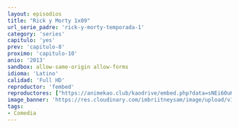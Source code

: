 ```yaml
---
layout: episodios
title: "Rick y Morty 1x09"
url_serie_padre: 'rick-y-morty-temporada-1'
category: 'series'
capitulo: 'yes'
prev: 'capitulo-8'
proximo: 'capitulo-10'
anio: '2013'
sandbox: allow-same-origin allow-forms
idioma: 'Latino'
calidad: 'Full HD'
reproductor: 'fembed'
reproductores: ["https://animekao.club/kaodrive/embed.php?data=sNEi60uK0WQvcwEbqznCJAcm4/S3Z9/HJGA0dlc/4cfpCwX8BKat3uxASHFDCjY2GfW0q25EIUtm8L2fRvCOKGkLwMzL5qSMTqHhg0Cs83HUK+uO/TRtpKzhFGotwz9ONBE4n29UvwSZ+3njk73APlXikvZO6gi5p+OQOEM4GLKwxO6G4obyOPgjmc5sA9LwudAtrz0fYHzZH8zI55xpYQlUktGA8f7X+ZV6cyv3Nhk7vTfJ1k9D5SsLlf1fYBdG1PK8cAsJ1etu8+Bm+DdY3Z5wwvTk273ZKiLJrk8X491ANEIU+7vdNZbY1tv4/GAW6CFdHjQWHDA9dUukK7GLpaALVrJsSeuMDCt43rRdgcUmWEURd6UvQ3d4hyhZwiONaHJbXVfLxRkjDkO9gA+Ixg==","https://cine24.online/stream/47100","https://cine24.online/stream/47101","https://www.ilovefembed.best/v/n8kent265z5prgl"]
image_banner: 'https://res.cloudinary.com/imbriitneysam/image/upload/v1555883955/rick-banner-1-min.jpg'
tags:
- Comedia
---
```












